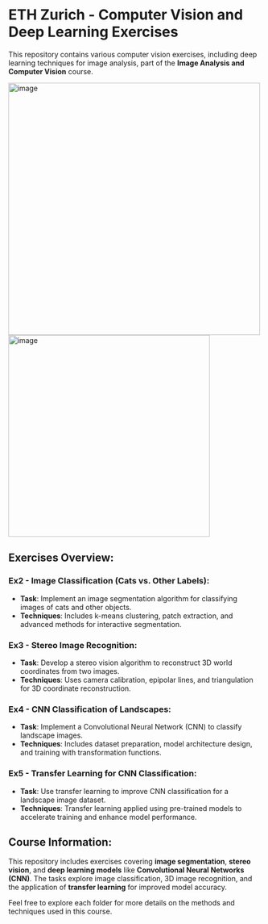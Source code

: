 
# ETH Zurich - Computer Vision and Deep Learning Exercises

This repository contains various computer vision exercises, including deep learning techniques for image analysis, part of the **Image Analysis and Computer Vision** course.

<img width="500" alt="image" src="https://github.com/user-attachments/assets/94077524-4ea3-41ff-943c-624dd59905f0"> <img width="400" alt="image" src="https://github.com/user-attachments/assets/a9c0778a-a64e-4341-9f20-c3939097b4f9">

## Exercises Overview:

### Ex2 - **Image Classification (Cats vs. Other Labels)**:
- **Task**: Implement an image segmentation algorithm for classifying images of cats and other objects.
- **Techniques**: Includes k-means clustering, patch extraction, and advanced methods for interactive segmentation.

### Ex3 - **Stereo Image Recognition**:
- **Task**: Develop a stereo vision algorithm to reconstruct 3D world coordinates from two images.
- **Techniques**: Uses camera calibration, epipolar lines, and triangulation for 3D coordinate reconstruction.

### Ex4 - **CNN Classification of Landscapes**:
- **Task**: Implement a Convolutional Neural Network (CNN) to classify landscape images.
- **Techniques**: Includes dataset preparation, model architecture design, and training with transformation functions.

### Ex5 - **Transfer Learning for CNN Classification**:
- **Task**: Use transfer learning to improve CNN classification for a landscape image dataset.
- **Techniques**: Transfer learning applied using pre-trained models to accelerate training and enhance model performance.

## Course Information:
This repository includes exercises covering **image segmentation**, **stereo vision**, and **deep learning models** like **Convolutional Neural Networks (CNN)**. The tasks explore image classification, 3D image recognition, and the application of **transfer learning** for improved model accuracy.


Feel free to explore each folder for more details on the methods and techniques used in this course.

